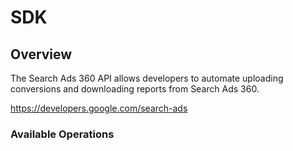 # SDK

## Overview

The Search Ads 360 API allows developers to automate uploading conversions and downloading reports from Search Ads 360.

<https://developers.google.com/search-ads>
### Available Operations

